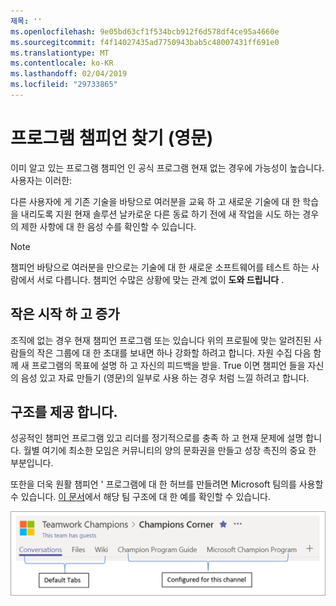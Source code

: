 ```yaml
---
제목: ''
ms.openlocfilehash: 9e05bd63cf1f534bcb912f6d578df4ce95a4660e
ms.sourcegitcommit: f4f14027435ad7750943bab5c48007431ff691e0
ms.translationtype: MT
ms.contentlocale: ko-KR
ms.lasthandoff: 02/04/2019
ms.locfileid: "29733865"
---
```

# <a name="finding-your-champions"></a>프로그램 챔피언 찾기 (영문) 

이미 알고 있는 프로그램 챔피언 인 공식 프로그램 현재 없는 경우에 가능성이 높습니다.  사용자는 이러한:

다른 사용자에 게 기존 기술을 바탕으로 여러분을 교육 하 고 새로운 기술에 대 한 학습을 내리도록 지원 현재 솔루션 날카로운 다른 동료 하기 전에 새 작업을 시도 하는 경우의 제한 사항에 대 한 음성 수를 확인할 수 있습니다.

> [!NOTE]
> 챔피언 바탕으로 여러분을 만으로는 기술에 대 한 새로운 소프트웨어를 테스트 하는 사람에서 서로 다릅니다. 챔피언 수많은 상황에 맞는 관계 없이 **도와 드립니다** . 

## <a name="start-small-and-grow"></a>작은 시작 하 고 증가

조직에 없는 경우 현재 챔피언 프로그램 또는 있습니다 위의 프로필에 맞는 알려진된 사람들의 작은 그룹에 대 한 초대를 보내면 하나 강화할 하려고 합니다.  자원 수집 다음 함께 새 프로그램의 목표에 설명 하 고 자신의 피드백을 받을. True 이면 챔피언 들을 자신의 음성 있고 자료 만들기 (영문)의 일부로 사용 하는 경우 처럼 느낄 하려고 합니다.  

## <a name="provide-structure"></a>구조를 제공 합니다.

성공적인 챔피언 프로그램 있고 리더를 정기적으로를 충족 하 고 현재 문제에 설명 합니다.  월별 여기에 최소한 모임은 커뮤니티의 양의 문화권을 만들고 성장 촉진의 중요 한 부분입니다.  

또한을 더욱 원활 챔피언 ' 프로그램에 대 한 허브를 만들려면 Microsoft 팀의를 사용할 수 있습니다.  [이 문서](https://docs.microsoft.com/en-us/MicrosoftTeams/teams-adoption-your-first-teams)에서 해당 팀 구조에 대 한 예를 확인할 수 있습니다.

![더욱 원활 챔피언 팀 탭](media/teams-adoption-tab-example.png)
